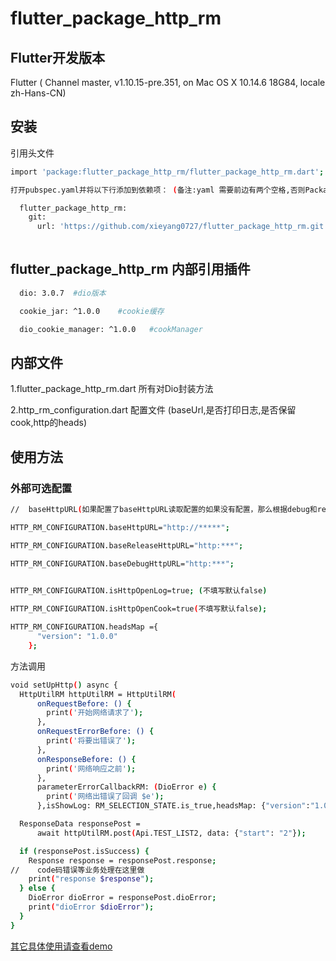 # flutter_package_http_rm

## Flutter开发版本
 Flutter ( Channel master, v1.10.15-pre.351, on Mac OS X 10.14.6 18G84, locale
 zh-Hans-CN)

## 安装
引用头文件
```bash
import 'package:flutter_package_http_rm/flutter_package_http_rm.dart';
```

```bash
打开pubspec.yaml并将以下行添加到依赖项： (备注:yaml 需要前边有两个空格,否则Packages get失败)

  flutter_package_http_rm:
    git:
      url: 'https://github.com/xieyang0727/flutter_package_http_rm.git'
   
```

## flutter_package_http_rm 内部引用插件
```bash
  dio: 3.0.7  #dio版本

  cookie_jar: ^1.0.0    #cookie缓存

  dio_cookie_manager: ^1.0.0   #cookManager
```

## 内部文件

1.flutter_package_http_rm.dart   所有对Dio封装方法

2.http_rm_configuration.dart 配置文件 (baseUrl,是否打印日志,是否保留cook,http的heads)



## 使用方法

### 外部可选配置
```bash
//  baseHttpURL(如果配置了baseHttpURL读取配置的如果没有配置，那么根据debug和release自动读取baseReleaseHttpURL和baseDebugHttpURL)

HTTP_RM_CONFIGURATION.baseHttpURL="http://*****"; 

HTTP_RM_CONFIGURATION.baseReleaseHttpURL="http:***";

HTTP_RM_CONFIGURATION.baseDebugHttpURL="http:***";

    
HTTP_RM_CONFIGURATION.isHttpOpenLog=true; (不填写默认false)

HTTP_RM_CONFIGURATION.isHttpOpenCook=true(不填写默认false);

HTTP_RM_CONFIGURATION.headsMap ={
      "version": "1.0.0"
    };
```
方法调用
```bash 
void setUpHttp() async {
  HttpUtilRM httpUtilRM = HttpUtilRM(
      onRequestBefore: () {
        print('开始网络请求了');
      },
      onRequestErrorBefore: () {
        print('将要出错误了');
      },
      onResponseBefore: () {
        print('网络响应之前');
      },
      parameterErrorCallbackRM: (DioError e) {
        print('网络出错误了回调 $e');
      },isShowLog: RM_SELECTION_STATE.is_true,headsMap: {"version":"1.0.0"});

  ResponseData responsePost =
      await httpUtilRM.post(Api.TEST_LIST2, data: {"start": "2"});

  if (responsePost.isSuccess) {
    Response response = responsePost.response;
//    code码错误等业务处理在这里做
    print("response $response");
  } else {
    DioError dioError = responsePost.dioError;
    print("dioError $dioError");
  }
}
```

[其它具体使用请查看demo](https://github.com/xieyang0727/flutterHttpDemo) 


